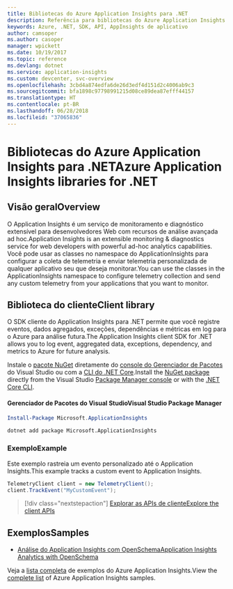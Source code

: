 ```yaml
---
title: Bibliotecas do Azure Application Insights para .NET
description: Referência para bibliotecas do Azure Application Insights para .NET
keywords: Azure, .NET, SDK, API, AppInsights de aplicativo
author: camsoper
ms.author: casoper
manager: wpickett
ms.date: 10/19/2017
ms.topic: reference
ms.devlang: dotnet
ms.service: application-insights
ms.custom: devcenter, svc-overview
ms.openlocfilehash: 3cbd4a874edfa6de26d3edf4d151d2c4006ab9c3
ms.sourcegitcommit: bfa1898c97798991215d08ce89dea87efff44157
ms.translationtype: HT
ms.contentlocale: pt-BR
ms.lasthandoff: 06/28/2018
ms.locfileid: "37065836"
---
```

# <a name="azure-application-insights-libraries-for-net"></a><span data-ttu-id="8128a-104">Bibliotecas do Azure Application Insights para .NET</span><span class="sxs-lookup"><span data-stu-id="8128a-104">Azure Application Insights libraries for .NET</span></span>

## <a name="overview"></a><span data-ttu-id="8128a-105">Visão geral</span><span class="sxs-lookup"><span data-stu-id="8128a-105">Overview</span></span>

<span data-ttu-id="8128a-106">O Application Insights é um serviço de monitoramento e diagnóstico extensível para desenvolvedores Web com recursos de análise avançada ad hoc.</span><span class="sxs-lookup"><span data-stu-id="8128a-106">Application Insights is an extensible monitoring & diagnostics service for web developers with powerful ad-hoc analytics capabilities.</span></span> <span data-ttu-id="8128a-107">Você pode usar as classes no namespace do ApplicationInsights para configurar a coleta de telemetria e enviar telemetria personalizada de qualquer aplicativo seu que deseja monitorar.</span><span class="sxs-lookup"><span data-stu-id="8128a-107">You can use the classes in the ApplicationInsights namespace to configure telemetry collection and send any custom telemetry from your applications that you want to monitor.</span></span>

## <a name="client-library"></a><span data-ttu-id="8128a-108">Biblioteca do cliente</span><span class="sxs-lookup"><span data-stu-id="8128a-108">Client library</span></span>

<span data-ttu-id="8128a-109">O SDK cliente do Application Insights para .NET permite que você registre eventos, dados agregados, exceções, dependências e métricas em log para o Azure para análise futura.</span><span class="sxs-lookup"><span data-stu-id="8128a-109">The Application Insights client SDK for .NET allows you to log event, aggregated data, exceptions, dependency, and metrics to Azure for future analysis.</span></span>

<span data-ttu-id="8128a-110">Instale o [pacote NuGet](https://www.nuget.org/packages/Microsoft.ApplicationInsights ) diretamente do [console do Gerenciador de Pacotes][PackageManager] do Visual Studio ou com a [CLI do .NET Core][DotNetCLI].</span><span class="sxs-lookup"><span data-stu-id="8128a-110">Install the [NuGet package](https://www.nuget.org/packages/Microsoft.ApplicationInsights ) directly from the Visual Studio [Package Manager console][PackageManager] or with the [.NET Core CLI][DotNetCLI].</span></span>

#### <a name="visual-studio-package-manager"></a><span data-ttu-id="8128a-111">Gerenciador de Pacotes do Visual Studio</span><span class="sxs-lookup"><span data-stu-id="8128a-111">Visual Studio Package Manager</span></span>

```powershell
Install-Package Microsoft.ApplicationInsights 
```

```bash
dotnet add package Microsoft.ApplicationInsights 
```

### <a name="example"></a><span data-ttu-id="8128a-112">Exemplo</span><span class="sxs-lookup"><span data-stu-id="8128a-112">Example</span></span>

<span data-ttu-id="8128a-113">Este exemplo rastreia um evento personalizado até o Application Insights.</span><span class="sxs-lookup"><span data-stu-id="8128a-113">This example tracks a custom event to Application Insights.</span></span>

```csharp
TelemetryClient client = new TelemetryClient();
client.TrackEvent("MyCustomEvent");
```

> [!div class="nextstepaction"]
> [<span data-ttu-id="8128a-114">Explorar as APIs de cliente</span><span class="sxs-lookup"><span data-stu-id="8128a-114">Explore the client APIs</span></span>](/dotnet/api/overview/azure/insights/client)



## <a name="samples"></a><span data-ttu-id="8128a-115">Exemplos</span><span class="sxs-lookup"><span data-stu-id="8128a-115">Samples</span></span>

- [<span data-ttu-id="8128a-116">Análise do Application Insights com OpenSchema</span><span class="sxs-lookup"><span data-stu-id="8128a-116">Application Insights Analytics with OpenSchema</span></span>](https://azure.microsoft.com/resources/samples/guidance-appinsights-openschema/)

<span data-ttu-id="8128a-117">Veja a [lista completa](https://azure.microsoft.com/resources/samples/?service=application-insights&platform=dotnet) de exemplos do Azure Application Insights.</span><span class="sxs-lookup"><span data-stu-id="8128a-117">View the [complete list](https://azure.microsoft.com/resources/samples/?service=application-insights&platform=dotnet) of Azure Application Insights samples.</span></span>

[PackageManager]: https://docs.microsoft.com/nuget/tools/package-manager-console
[DotNetCLI]: https://docs.microsoft.com/dotnet/core/tools/dotnet-add-package
